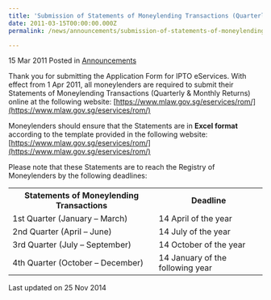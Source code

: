 ```yaml
---
title: 'Submission of Statements of Moneylending Transactions (Quarterly & Monthly Returns) online'
date: 2011-03-15T00:00:00.000Z
permalink: /news/announcements/submission-of-statements-of-moneylending-transactions-quarterly-monthly-returns-online

---
```




15 Mar 2011 Posted in [Announcements](/news/announcements) 


Thank you for submitting the Application Form for IPTO eServices. 
With effect from 1 Apr 2011, all moneylenders are required to submit their Statements of Moneylending Transactions (Quarterly & Monthly Returns) online at the following website:
[https://www.mlaw.gov.sg/eservices/rom/](https://www.mlaw.gov.sg/eservices/rom/) 



Moneylenders should ensure that the Statements are in **Excel format** according to the template provided in the following website:
[https://www.mlaw.gov.sg/eservices/rom/](https://www.mlaw.gov.sg/eservices/rom/)


Please note that these Statements are to reach the Registry of Moneylenders by the following deadlines:


<table class="table-h">
  <tr>
  <th>Statements of Moneylending Transactions</th>
  <th>Deadline</th>
  </tr>
  <tr>
  <td> 1st Quarter (January – March)</td>
  <td>14 April of the year</td>
  </tr>
  
  <tr>
  <td>2nd Quarter (April – June)</td>
  <td>14 July of the year</td>
  </tr>
  
  <tr>
  <td> 3rd Quarter (July – September)</td>
  <td>14 October of the year</td>
  </tr>
  
  <tr>
  <td> 4th Quarter (October – December)</td>
  <td>14 January of the following year</td>
  </tr>
</table>


<p class="right-side-updated">Last updated on 25 Nov 2014</p> 
